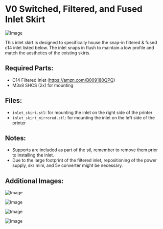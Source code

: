 # V0 Switched, Filtered, and Fused Inlet Skirt

![Image](./images/inlet_skirt.png) 

This inlet skirt is designed to specifically house the snap-in filtered & fused c14 inlet listed below. The inlet snaps in flush to maintain a low profile and match the aesthetics of the existing skirts.

## Required Parts:
* C14 Filtered Inlet (https://amzn.com/B009180QPQ)
* M3x8 SHCS (2x) for mounting

## Files: 
* `inlet_skirt.stl`: for mounting the inlet on the right side of the printer
* `inlet_skirt_mirrored.stl`: for mounting the inlet on the left side of the printer

## Notes: 
* Supports are included as part of the stl, remember to remove them prior to installing the inlet.
* Due to the large footprint of the filtered inlet, repositioning of the power supply, skr mini, and 5v converter might be necessary.

## Additional Images:
![Image](./images/inlet_skirt.png) 

![Image](./images/inlet_skirt.png) 

![Image](./images/inlet_skirt.png) 

![Image](./images/inlet_skirt.png) 
